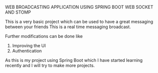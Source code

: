 WEB BROADCASTING APPLICATION USING SPRING BOOT WEB SOCKET AND STOMP


This is a very basic project which can be used to have a great messaging between your friends
This is a real time messaging broadcast.

Further modifications can be done like 
1. Improving the UI
2. Authentication

As this is my project using Spring Boot which I have started learning recently and I will try to make more projects.
